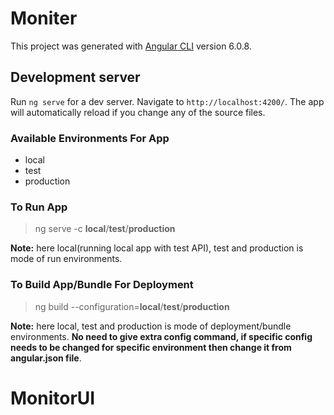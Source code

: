 # Moniter

This project was generated with [Angular CLI](https://github.com/angular/angular-cli) version 6.0.8.

## Development server

Run `ng serve` for a dev server. Navigate to `http://localhost:4200/`. The app will automatically reload if you change any of the source files.

### Available Environments For App
- local
- test
- production

### To Run App
> ng serve -c **local**/**test**/**production**

**Note:** here local(running local app with test API), test and production is mode of run environments.

### To Build App/Bundle For Deployment
> ng build --configuration=**local**/**test**/**production**

**Note:** here local, test and production is mode of deployment/bundle environments. **No need to give extra config command, if specific config needs to be changed for specific environment then change it from angular.json file**.

# MonitorUI
